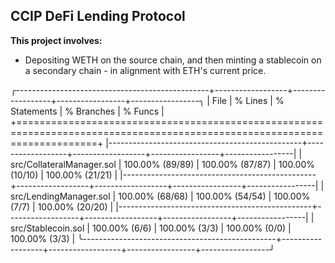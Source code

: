 ## CCIP DeFi Lending Protocol

**This project involves:**

- Depositing WETH on the source chain, and then minting a stablecoin on a secondary chain - in alignment with ETH's current price.

╭------------------------------------------------+------------------+------------------+-----------------+-----------------╮
| File | % Lines | % Statements | % Branches | % Funcs |
+==========================================================================================================================+
|------------------------------------------------+------------------+------------------+-----------------+-----------------|
| src/CollateralManager.sol | 100.00% (89/89) | 100.00% (87/87) | 100.00% (10/10) | 100.00% (21/21) |
|------------------------------------------------+------------------+------------------+-----------------+-----------------|
| src/LendingManager.sol | 100.00% (68/68) | 100.00% (54/54) | 100.00% (7/7) | 100.00% (20/20) |
|------------------------------------------------+------------------+------------------+-----------------+-----------------|
| src/Stablecoin.sol | 100.00% (6/6) | 100.00% (3/3) | 100.00% (0/0) | 100.00% (3/3) |
╰------------------------------------------------+------------------+------------------+-----------------+-----------------╯
